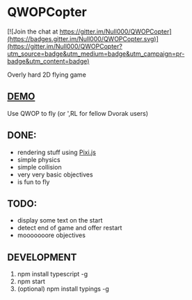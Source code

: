 # QWOPCopter

[![Join the chat at https://gitter.im/Null000/QWOPCopter](https://badges.gitter.im/Null000/QWOPCopter.svg)](https://gitter.im/Null000/QWOPCopter?utm_source=badge&utm_medium=badge&utm_campaign=pr-badge&utm_content=badge)

Overly hard 2D flying game

## [DEMO](http://null000.github.io/QWOPCopter/)

Use QWOP to fly (or ',RL for fellow Dvorak users)

## DONE:

- rendering stuff using [Pixi.js](http://www.pixijs.com/)
- simple physics
- simple collision
- very very basic objectives
- is fun to fly

## TODO:
- display some text on the start
- detect end of game and offer restart
- mooooooore objectives

## DEVELOPMENT
1. npm install typescript -g
2. npm start
3. (optional) npm install typings -g